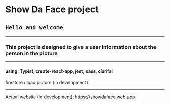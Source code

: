 # Show Da Face project

## `Hello and welcome`

---

### This project is designed to give a user information about the person in the picture

---

#### using: Typist, create-react-app, jest, sass, clarifai

firestore uload picture (in development)

---

Actual website (in development): https://showdaface.web.app
